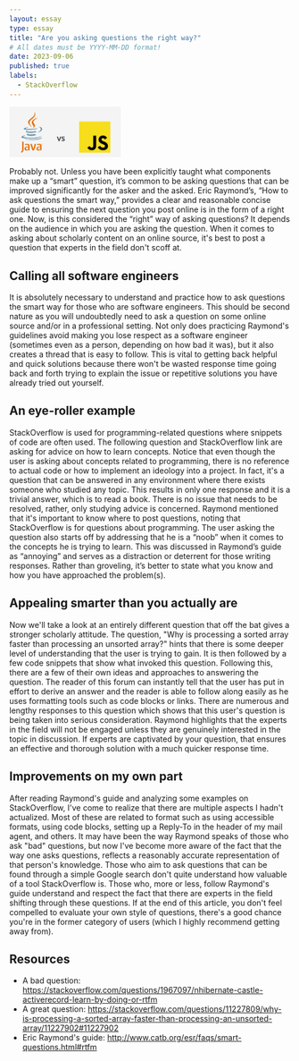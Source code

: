 ```yaml
---
layout: essay
type: essay
title: "Are you asking questions the right way?"
# All dates must be YYYY-MM-DD format!
date: 2023-09-06
published: true
labels:
  - StackOverflow
---
```

<img width="200px" class="rounded float-start pe-4" src="../img/java_vs_js.png">

Probably not. Unless you have been explicitly taught what components make up a “smart” question, it’s common to be asking questions that can be improved significantly for the asker and the asked. Eric Raymond’s, “How to ask questions the smart way,” provides a clear and reasonable concise guide to ensuring the next question you post online is in the form of a right one. Now, is this considered the “right” way of asking questions? It depends on the audience in which you are asking the question. When it comes to asking about scholarly content on an online source, it's best to post a question that experts in the field don't scoff at. 

## Calling all software engineers
It is absolutely necessary to understand and practice how to ask questions the smart way for those who are software engineers. This should be second nature as you will undoubtedly need to ask a question on some online source and/or in a professional setting. Not only does practicing Raymond's guidelines avoid making you lose respect as a software engineer (sometimes even as a person, depending on how bad it was), but it also creates a thread that is easy to follow. This is vital to getting back helpful and quick solutions because there won't be wasted response time going back and forth trying to explain the issue or repetitive solutions you have already tried out yourself. 

## An eye-roller example
StackOverflow is used for programming-related questions where snippets of code are often used. The following question and StackOverflow link are asking for advice on how to learn concepts. Notice that even though the user is asking about concepts related to programming, there is no reference to actual code or how to implement an ideology into a project. In fact, it's a question that can be answered in any environment where there exists someone who studied any topic. This results in only one response and it is a trivial answer, which is to read a book. There is no issue that needs to be resolved, rather, only studying advice is concerned. Raymond mentioned that it's important to know where to post questions, noting that StackOverflow is for questions about programming. The user asking the question also starts off by addressing that he is a “noob” when it comes to the concepts he is trying to learn. This was discussed in Raymond’s guide as “annoying” and serves as a distraction or deterrent for those writing responses. Rather than groveling, it’s better to state what you know and how you have approached the problem(s). 

## Appealing smarter than you actually are
Now we'll take a look at an entirely different question that off the bat gives a stronger scholarly attitude. The question, "Why is processing a sorted array faster than processing an unsorted array?" hints that there is some deeper level of understanding that the user is trying to gain. It is then followed by a few code snippets that show what invoked this question. Following this, there are a few of their own ideas and approaches to answering the question. The reader of this forum can instantly tell that the user has put in effort to derive an answer and the reader is able to follow along easily as he uses formatting tools such as code blocks or links. There are numerous and lengthy responses to this question which shows that this user's question is being taken into serious consideration. Raymond highlights that the experts in the field will not be engaged unless they are genuinely interested in the topic in discussion. If experts are captivated by your question, that ensures an effective and thorough solution with a much quicker response time.

## Improvements on my own part
After reading Raymond's guide and analyzing some examples on StackOverflow, I've come to realize that there are multiple aspects I hadn't actualized. Most of these are related to format such as using accessible formats, using code blocks, setting up a Reply-To in the header of my mail agent, and others. It may have been the way Raymond speaks of those who ask "bad" questions, but now I've become more aware of the fact that the way one asks questions, reflects a reasonably accurate representation of that person's knowledge. Those who aim to ask questions that can be found through a simple Google search don't quite understand how valuable of a tool StackOverflow is. Those who, more or less, follow Raymond's guide understand and respect the fact that there are experts in the field shifting through these questions. If at the end of this article, you don't feel compelled to evaluate your own style of questions, there's a good chance you're in the former category of users (which I highly recommend getting away from).

## Resources
- A bad question: https://stackoverflow.com/questions/1967097/nhibernate-castle-activerecord-learn-by-doing-or-rtfm
- A great question: https://stackoverflow.com/questions/11227809/why-is-processing-a-sorted-array-faster-than-processing-an-unsorted-array/11227902#11227902
- Eric Raymond's guide: http://www.catb.org/esr/faqs/smart-questions.html#rtfm
